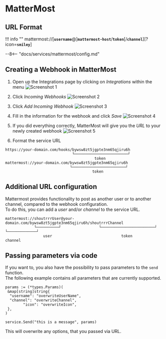 # MatterMost

## URL Format

!!! info ""
    mattermost://[__`username`__@]__`mattermost-host`__/__`token`__[/__`channel`__][?icon=__`smiley`__]

--8<-- "docs/services/mattermost/config.md"

## Creating a Webhook in MatterMost

1. Open up the Integrations page by clicking on *Integrations* within the menu
![Screenshot 1](mattermost/1.PNG)

2. Click *Incoming Webhooks*
![Screenshot 2](mattermost/2.PNG)

3. Click *Add Incoming Webhook*
![Screenshot 3](mattermost/3.PNG)

4. Fill in the information for the webhook and click *Save*
![Screenshot 4](mattermost/4.PNG)

5. If you did everything correctly, MatterMost will give you the *URL* to your newly created webhook
![Screenshot 5](mattermost/5.PNG)

6. Format the service URL

```
https://your-domain.com/hooks/bywsw8zt5jgpte3nm65qjiru6h
                              └────────────────────────┘
                                        token
mattermost://your-domain.com/bywsw8zt5jgpte3nm65qjiru6h
                             └────────────────────────┘
                                       token
```

## Additional URL configuration

Mattermost provides functionality to post as another user or to another channel, compared to the webhook configuration.
<br/>
To do this, you can add a *user* and/or *channel* to the service URL.

```console
mattermost://shoutrrrUser@your-domain.com/bywsw8zt5jgpte3nm65qjiru6h/shoutrrrChannel
             └──────────┘                 └────────────────────────┘ └─────────────┘
                 user                               token                channel
```

## Passing parameters via code

If you want to, you also have the possibility to pass parameters to the `send` function.
<br/>
The following example contains all parameters that are currently supported.

```gotemplate
params := (*types.Params)(
 &map[string]string{
  "username": "overwriteUserName",
  "channel": "overwriteChannel",
        "icon": "overwriteIcon",
 },
)

service.Send("this is a message", params)
```

This will overwrite any options, that you passed via URL.
